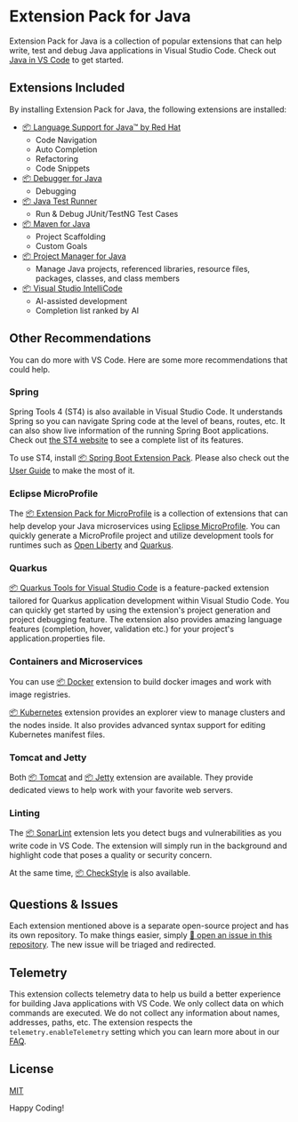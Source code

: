 # Extension Pack for Java

Extension Pack for Java is a collection of popular extensions that can help write, test and debug Java applications in Visual Studio Code. Check out [Java in VS Code](https://code.visualstudio.com/docs/languages/java) to get started.

## Extensions Included

By installing Extension Pack for Java, the following extensions are installed:

- [📦 Language Support for Java™ by Red Hat ](https://marketplace.visualstudio.com/items?itemName=redhat.java)
    - Code Navigation
    - Auto Completion
    - Refactoring
    - Code Snippets
- [📦 Debugger for Java](https://marketplace.visualstudio.com/items?itemName=vscjava.vscode-java-debug)
    - Debugging
- [📦 Java Test Runner](https://marketplace.visualstudio.com/items?itemName=vscjava.vscode-java-test)
    - Run & Debug JUnit/TestNG Test Cases
- [📦 Maven for Java](https://marketplace.visualstudio.com/items?itemName=vscjava.vscode-maven)
    - Project Scaffolding
    - Custom Goals
- [📦 Project Manager for Java](https://marketplace.visualstudio.com/items?itemName=vscjava.vscode-java-dependency)
    - Manage Java projects, referenced libraries, resource files, packages, classes, and class members
- [📦 Visual Studio IntelliCode](https://marketplace.visualstudio.com/items?itemName=VisualStudioExptTeam.vscodeintellicode)
    - AI-assisted development
    - Completion list ranked by AI

## Other Recommendations

You can do more with VS Code. Here are some more recommendations that could help.

### Spring

Spring Tools 4 (ST4) is also available in Visual Studio Code. It understands Spring so you can navigate Spring code at the level of beans, routes, etc. It can also show live information of the running Spring Boot applications. Check out [the ST4 website](https://spring.io/tools) to see a complete list of its features.

To use ST4, install [📦 Spring Boot Extension Pack](https://marketplace.visualstudio.com/items?itemName=Pivotal.vscode-boot-dev-pack). Please also check out the [User Guide](https://github.com/spring-projects/sts4/wiki) to make the most of it.

### Eclipse MicroProfile

The [📦 Extension Pack for MicroProfile](https://marketplace.visualstudio.com/items?itemName=MicroProfile-Community.vscode-microprofile-pack) is a collection of extensions that can help develop your Java microservices using [Eclipse MicroProfile](https://microprofile.io/). You can quickly generate a MicroProfile project and utilize development tools for runtimes such as [Open Liberty](https://openliberty.io/) and [Quarkus](https://quarkus.io/).

### Quarkus

[📦 Quarkus Tools for Visual Studio Code](https://marketplace.visualstudio.com/items?itemName=redhat.vscode-quarkus) is a feature-packed extension tailored for Quarkus application
development within Visual Studio Code. You can quickly get started by using the extension's
project generation and project debugging feature. The extension also provides amazing
language features (completion, hover, validation etc.) for your project's application.properties file.

### Containers and Microservices

You can use [📦 Docker](https://marketplace.visualstudio.com/items?itemName=PeterJausovec.vscode-docker) extension to build docker images and work with image registries.

[📦 Kubernetes](https://marketplace.visualstudio.com/items?itemName=ms-kubernetes-tools.vscode-kubernetes-tools) extension provides an explorer view to manage clusters and the nodes inside. It also provides advanced syntax support for editing Kubernetes manifest files.

### Tomcat and Jetty

Both [📦 Tomcat](https://marketplace.visualstudio.com/items?itemName=adashen.vscode-tomcat) and [📦 Jetty](https://marketplace.visualstudio.com/items?itemName=SummerSun.vscode-jetty) extension are available. They provide dedicated views to help work with your favorite web servers.

### Linting
The [📦 SonarLint](https://marketplace.visualstudio.com/items?itemName=SonarSource.sonarlint-vscode) extension lets you detect bugs and vulnerabilities as you write code in VS Code. The extension will simply run in the background and highlight code that poses a quality or security concern.

At the same time, [📦 CheckStyle](https://marketplace.visualstudio.com/items?itemName=shengchen.vscode-checkstyle) is also available.

## Questions & Issues

Each extension mentioned above is a separate open-source project and has its own repository. To make things easier, simply [🙋 open an issue in this repository](https://github.com/Microsoft/vscode-java-pack/issues). The new issue will be triaged and redirected.

## Telemetry

This extension collects telemetry data to help us build a better experience for building Java applications with VS Code. We only collect data on which commands are executed. We do not collect any information about names, addresses, paths, etc. The extension respects the `telemetry.enableTelemetry` setting which you can learn more about in our [FAQ](https://code.visualstudio.com/docs/supporting/faq#_how-to-disable-telemetry-reporting).

## License

[MIT](https://github.com/Microsoft/vscode-java-pack/blob/master/LICENSE.txt)

Happy Coding!
